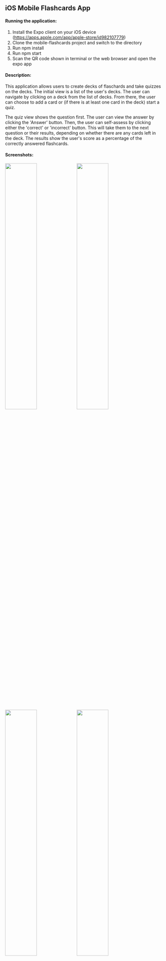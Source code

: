 ## iOS Mobile Flashcards App

#### Running the application:
1. Install the Expo client on your iOS device (https://apps.apple.com/app/apple-store/id982107779)
2. Clone the mobile-flashcards project and switch to the directory
3. Run npm install
4. Run npm start
5. Scan the QR code shown in terminal or the web browser and open the expo app

#### Description:
This application allows users to create decks of flaschards and take quizzes on the decks. The initial view is a list of the user's decks. The user can navigate by clicking on a deck from the list of decks. From there, the user can choose to add a card or (if there is at least one card in the deck) start a quiz.

The quiz view shows the question first. The user can view the answer by clicking the 'Answer' button. Then, the user can self-assess by clicking either the 'correct' or 'incorrect' button. This will take them to the next question or their results, depending on whether there are any cards left in the deck. The results show the user's score as a percentage of the correctly answered flashcards.

#### Screenshots:
<img src="https://reactnd-mobile-flaschards-screenshots.s3.amazonaws.com/deck-list.png" width="45%" />

<img src="https://reactnd-mobile-flaschards-screenshots.s3.amazonaws.com/add-card-inactive.png" width="45%" />

<img src="https://reactnd-mobile-flaschards-screenshots.s3.amazonaws.com/add-deck-active.png" width="45%" />

<img src="https://reactnd-mobile-flaschards-screenshots.s3.amazonaws.com/deck-title-taken.png" width="45%" />

<img src="https://reactnd-mobile-flaschards-screenshots.s3.amazonaws.com/individual-deck-view.png" width="45%" />

<img src="https://reactnd-mobile-flaschards-screenshots.s3.amazonaws.com/add-card-inactive.png" width="45%" />

<img src="https://reactnd-mobile-flaschards-screenshots.s3.amazonaws.com/add-card-active.png" width="45%" />

<img src="https://reactnd-mobile-flaschards-screenshots.s3.amazonaws.com/quiz-question-view.png" width="45%" />

<img src="https://reactnd-mobile-flaschards-screenshots.s3.amazonaws.com/quiz-answer-view.png" width="45%" />

<img src="https://reactnd-mobile-flaschards-screenshots.s3.amazonaws.com/score-less-than-100.png" width="45%" />

<img src="https://reactnd-mobile-flaschards-screenshots.s3.amazonaws.com/quiz-score-100.png" width="45%" />
